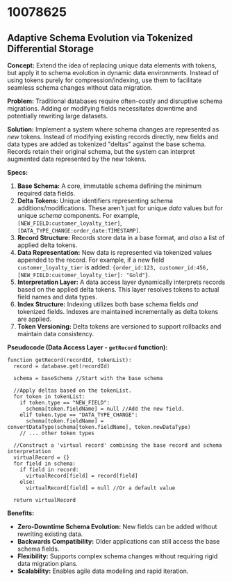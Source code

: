 # 10078625

## Adaptive Schema Evolution via Tokenized Differential Storage

**Concept:** Extend the idea of replacing unique data elements with tokens, but apply it to schema evolution in dynamic data environments. Instead of using tokens purely for compression/indexing, use them to facilitate seamless schema changes without data migration.

**Problem:** Traditional databases require often-costly and disruptive schema migrations.  Adding or modifying fields necessitates downtime and potentially rewriting large datasets.

**Solution:** Implement a system where schema changes are represented as *new* tokens.  Instead of modifying existing records directly, new fields and data types are added as tokenized "deltas" against the base schema.  Records retain their original schema, but the system can interpret augmented data represented by the new tokens.

**Specs:**

1.  **Base Schema:** A core, immutable schema defining the minimum required data fields.
2.  **Delta Tokens:**  Unique identifiers representing schema additions/modifications. These aren’t just for unique *data* values but for unique *schema* components.  For example, `[NEW_FIELD:customer_loyalty_tier]`, `[DATA_TYPE_CHANGE:order_date:TIMESTAMP]`.
3.  **Record Structure:** Records store data in a base format, and *also* a list of applied delta tokens.
4.  **Data Representation:** New data is represented via tokenized values appended to the record.  For example, if a new field `customer_loyalty_tier` is added: 
    `{order_id:123, customer_id:456, [NEW_FIELD:customer_loyalty_tier]: "Gold"}`.
5.  **Interpretation Layer:** A data access layer dynamically interprets records based on the applied delta tokens.  This layer resolves tokens to actual field names and data types.
6.  **Index Structure:** Indexing utilizes both base schema fields *and* tokenized fields.  Indexes are maintained incrementally as delta tokens are applied.
7.  **Token Versioning:** Delta tokens are versioned to support rollbacks and maintain data consistency.

**Pseudocode (Data Access Layer - `getRecord` function):**

```
function getRecord(recordId, tokenList):
  record = database.get(recordId)
  
  schema = baseSchema //Start with the base schema
  
  //Apply deltas based on the tokenList.
  for token in tokenList:
    if token.type == "NEW_FIELD":
      schema[token.fieldName] = null //Add the new field.
    elif token.type == "DATA_TYPE_CHANGE":
      schema[token.fieldName] = convertDataType(schema[token.fieldName], token.newDataType)
    // ... other token types
  
  //Construct a 'virtual record' combining the base record and schema interpretation
  virtualRecord = {}
  for field in schema:
    if field in record:
      virtualRecord[field] = record[field]
    else:
      virtualRecord[field] = null //Or a default value
      
  return virtualRecord
```

**Benefits:**

*   **Zero-Downtime Schema Evolution:** New fields can be added without rewriting existing data.
*   **Backwards Compatibility:** Older applications can still access the base schema fields.
*   **Flexibility:** Supports complex schema changes without requiring rigid data migration plans.
*   **Scalability:** Enables agile data modeling and rapid iteration.